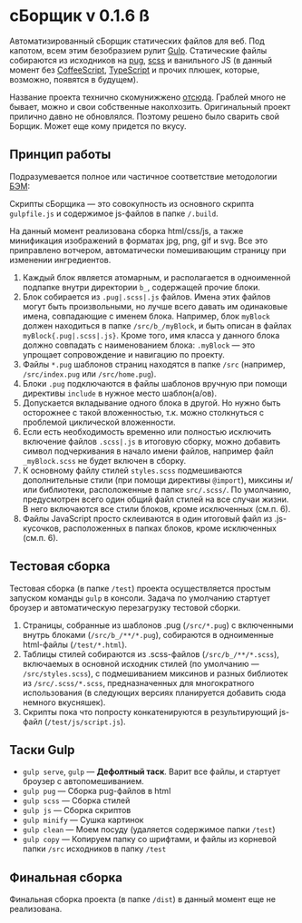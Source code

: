 # сБорщик v 0.1.6 ß

Автоматизированный сБорщик статических файлов для веб. Под капотом, всем этим безобразием рулит [Gulp](https://gulpjs.com/). Статические файлы собираются из исходников на [pug](https://pugjs.org/), [scss](https://sass-lang.com/) и ванильного JS (в данный момент без [CoffeeScript](https://coffeescript.org/), [TypeScript](https://www.typescriptlang.org/) и прочих плюшек, которые, возможно, появятся в будущем).

Название проекта технично скомунижжено [отсюда](https://github.com/veged/borschik). Граблей много не бывает, можно и свои собственные наколхозить. Оригинальный проект прилично давно не обновлялся. Поэтому решено было сварить свой Борщик. Может еще кому придется по вкусу.

## Принцип работы

Подразумевается полное или частичное соответствие методологии [БЭМ](https://ru.bem.info/methodology/):

Скрипты сБорщика — это совокупность из основного скрипта `gulpfile.js` и содержимое js-файлов в папке `/.build`.

На данный момент реализована сборка html/css/js, а также минификация изображений в форматах jpg, png, gif и svg. Все это приправлено вотчером, автоматически помешивающим страницу при изменении ингредиентов.

1. Каждый блок является атомарным, и располагается в одноименной подпапке внутри директории `b_`, содержащей прочие блоки.
2. Блок собирается из `.pug|.scss|.js` файлов. Имена этих файлов могут быть произвольными, но лучше всего давать им одинаковые имена, совпадающие с именем блока. Например, блок `myBlock` должен находиться в папке `/src/b_/myBlock`, и быть описан в файлах `myBlock{.pug|.scss|.js}`. Кроме того, имя класса у данного блока должно совпадать с наименованием блока: `.myBlock` — это упрощает сопровождение и навигацию по проекту.
3.  Файлы `*.pug` шаблонов страниц находятся в папке `/src` (например, `/src/index.pug` или `/src/home.pug`).
4. Блоки `.pug` подключаются в файлы шаблонов вручную при помощи директивы `include` в нужное место шаблон(а/ов).
5. Допускается вкладывание одного блока в другой. Но нужно быть осторожнее с такой вложенностью, т.к. можно столкнуться с проблемой циклической вложенности.
6. Если есть необходимость временно или полностью исключить включение файлов `.scss|.js` в итоговую сборку, можно добавить символ подчеркивания в начало имени файлов, например файл `_myBlock.scss` не будет включен в сборку.
7. К основному файлу стилей `styles.scss` подмешиваются дополнительные стили (при помощи директивы `@import`), миксины и/или библиотеки, расположенные в папке `src/.scss/`. По умолчанию, предусмотрен всего один общий файл стилей на все случаи жизни. В него включаются все стили блоков, кроме исключенных (см.п. 6).
8. Файлы JavaScript просто склеиваются в один итоговый файл из .js-кусочков, расположенных в папках блоков, кроме исключенных (см.п. 6).

## Тестовая сборка

Тестовая сборка (в папке `/test`) проекта осуществляется простым запуском команды `gulp` в консоли. Задача по умолчанию стартует броузер и автоматическую перезагрузку тестовой сборки.

1. Страницы, собранные из шаблонов .pug (`/src/*.pug`) с включенными внутрь блоками (`/src/b_/**/*.pug`), собираются в одноименные html-файлы (`/test/*.html`).
2. Таблицы стилей собираются из .scss-файлов (`/src/b_/**/*.scss`), включаемых в основной исходник стилей (по умолчанию — `/src/styles.scss`), с подмешиванием миксинов и разных библиотек из `/src/.scss/*.scss`, предназначенных для многократного использования (в следующих версиях планируется добавить сюда немного вкусняшек).
3. Скрипты пока что попросту конкатенируются в результирующий js-файл (`/test/js/script.js`).
## Таски Gulp

- `gulp serve`, `gulp` — **Дефолтный таск**. Варит все файлы, и стартует броузер с автопомешиванием.
- `gulp pug` — Сборка pug-файлов в html
- `gulp scss` — Сборка стилей
- `gulp js` — Сборка скриптов
- `gulp minify` — Сушка картинок
- `gulp clean` — Моем посуду (удаляется содержимое папки `/test`)
- `gulp copy` — Копируем папку со шрифтами, и файлы из корневой папки `/src` исходников в папку `/test`

## Финальная сборка

Финальная сборка проекта (в папке `/dist`) в данный момент еще не реализована.

